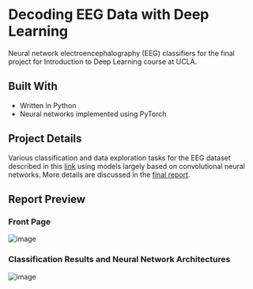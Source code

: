 # Decoding EEG Data with Deep Learning

Neural network electroencephalography (EEG) classifiers for the final project for Introduction to Deep Learning course at UCLA.

## Built With

* Written in Python
* Neural networks implemented using PyTorch

## Project Details

Various classification and data exploration tasks for the EEG dataset described in this [link](https://bbci.de/competition/iv/desc_2a.pdf) using models largely based on convolutional neural networks. More details are discussed in the [final report](https://github.com/abrahamcanafe/eeg-classifier/blob/main/Decoding_EEG_Data_with_Deep_Learning.pdf).

## Report Preview
### Front Page
![image](https://github.com/abrahamcanafe/eeg-classifier/assets/77762514/cd994281-6998-4d92-9a4c-256b63b11a05)
### Classification Results and Neural Network Architectures
![image](https://github.com/abrahamcanafe/eeg-classifier/assets/77762514/d67c99f5-00ec-435b-b816-5075f05236ee)
